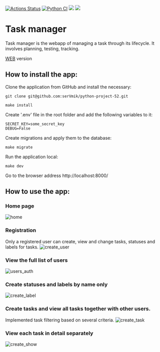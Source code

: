 [![Actions Status](https://github.com/serVmik/python-project-52/workflows/hexlet-check/badge.svg)](https://github.com/serVmik/python-project-52/actions)
[![Python CI](https://github.com/serVmik/python-project-52/actions/workflows/pici.yml/badge.svg)](https://github.com/serVmik/python-project-52/actions/workflows/pici.yml)
<a href="https://codeclimate.com/github/serVmik/python-project-52/maintainability"><img src="https://api.codeclimate.com/v1/badges/ad45895325c9ef37b952/maintainability" /></a>
<a href="https://codeclimate.com/github/serVmik/python-project-52/test_coverage"><img src="https://api.codeclimate.com/v1/badges/ad45895325c9ef37b952/test_coverage" /></a>

# Task manager

Task manager is the webapp of managing a task through its lifecycle.
It involves planning, testing, tracking.

[WEB](https://task-manager-cecs.onrender.com/) version

## How to install the app:
Clone the application from GitHub and install the necessary:  
```
git clone git@github.com:serVmik/python-project-52.git
```    
```
make install
```  

Create '.env' file in the root folder and add the following variables to it:
```  
SECRET_KEY=some_secret_key  
DEBUG=False
```  
Create migrations and apply them to the database:  
```
make migrate
```

Run the application local:  
```
make dev
```  

Go to the browser address http://localhost:8000/  
## How to use the app:  

### Home page
![home](https://github.com/serVmik/python-project-52/assets/56305558/bbdcef86-88f4-42c0-9e87-725d98e4b979)

### Registration
Only a registered user can create, view and change tasks, statuses and labels for tasks. 
![create_user](https://github.com/serVmik/python-project-52/assets/56305558/a2cd4700-2b8e-4926-836b-758f9dd346bd)

### View the full list of users
![users_auth](https://github.com/serVmik/python-project-52/assets/56305558/c680c7ba-68a4-43df-bd2c-bc28525fb92e)

### Create statuses and labels by name only
![create_label](https://github.com/serVmik/python-project-52/assets/56305558/dea27d7f-9c7f-42cc-a25f-a38e6d311b6f)

### Create tasks and view all tasks together with other users.  
Implemented task filtering based on several criteria.
![create_task](https://github.com/serVmik/python-project-52/assets/56305558/1a575a91-d62e-4a90-9b77-684203f2ddfd)

### View each task in detail separately
![create_show](https://github.com/serVmik/python-project-52/assets/56305558/b4332c29-9fb8-446c-8fc7-cab5437a817d)

